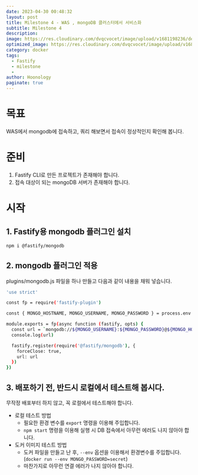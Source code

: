 ```yaml
---
date: 2023-04-30 00:48:32
layout: post
title: Milestone 4 - WAS , mongoDB 클러스터에서 서비스화  
subtitle: Milestone 4 
description: 
image: https://res.cloudinary.com/dvqcvocet/image/upload/v1681198236/dev-jeans_r2fkxp.png
optimized_image: https://res.cloudinary.com/dvqcvocet/image/upload/v1681198236/dev-jeans_r2fkxp.png
category: docker
tags:  
  - Fastify
  - milestone
  - 
author: Hoonology
paginate: true
---
```


# 목표
WAS에서 mongodb에 접속하고, 쿼리 해보면서 접속이 정상적인지 확인해 봅니다.

# 준비
1. Fastify CLI로 만든 프로젝트가 존재해야 합니다.
2. 접속 대상이 되는 mongoDB 서버가 존재해야 합니다.

# 시작 
## 1. Fastify용 mongodb 플러그인 설치
```bash
npm i @fastify/mongodb
```

## 2. mongodb 플러그인 적용
plugins/mongodb.js 파일을 하나 만들고 다음과 같이 내용을 채워 넣습니다.
``` bash
'use strict'

const fp = require('fastify-plugin')

const { MONGO_HOSTNAME, MONGO_USERNAME, MONGO_PASSWORD } = process.env

module.exports = fp(async function (fastify, opts) {
  const url = `mongodb://${MONGO_USERNAME}:${MONGO_PASSWORD}@${MONGO_HOSTNAME}:27017/?authMechanism=DEFAULT`
  console.log(url)

  fastify.register(require('@fastify/mongodb'), {
    forceClose: true,
    url: url
  })
})
```

## 3. 배포하기 전, 반드시 로컬에서 테스트해 봅시다.
무작정 배포부터 하지 않고, 꼭 로컬에서 테스트해야 합니다.

- 로컬 테스트 방법
  - 필요한 환경 변수를 ```export``` 명령을 이용해 주입합니다.
  - ```npm start``` 명령을 이용해 실행 시 DB 접속에서 아무런 에러도 나지 않아야 합니다.
- 도커 이미지 테스트 방법
  - 도커 파일을 만들고 난 후, ```--env``` 옵션을 이용해서 환경변수를 주입합니다. (```docker run --env MONGO_PASSWORD=secret```)
  - 마찬가지로 아무런 연결 에러가 나지 않아야 합니다.

